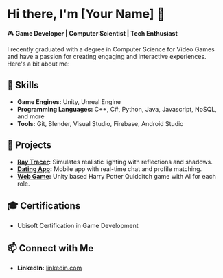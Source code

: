 # Hi there, I'm [Your Name] 👋

🎮 **Game Developer | Computer Scientist | Tech Enthusiast**

I recently graduated with a degree in Computer Science for Video Games and have a passion for creating engaging and interactive experiences. 
Here's a bit about me:

## 🔧 Skills
- **Game Engines:** Unity, Unreal Engine
- **Programming Languages:** C++, C#, Python, Java, Javascript, NoSQL, and more
- **Tools:** Git, Blender, Visual Studio, Firebase, Android Studio

## 🌟 Projects
- **[Ray Tracer](https://github.com/PhilRabbit/ray-tracer):** Simulates realistic lighting with reflections and shadows.
- **[Dating App](https://github.com/PhilRabbit/dating-app):** Mobile app with real-time chat and profile matching.
- **[Web Game](https://github.com/PhilRabbit/web-game):** Unity based Harry Potter Quidditch game with AI for each role.

## 🎓 Certifications
- Ubisoft Certification in Game Development

## 📫 Connect with Me
- **LinkedIn:** [linkedin.com](https://www.linkedin.com/in/philippe-rabbat-257bb4238/)
